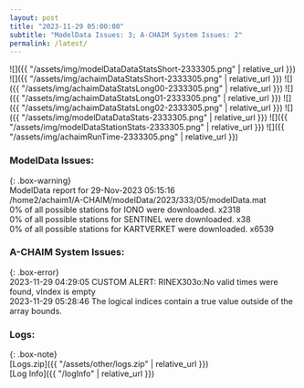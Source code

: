 ```yaml
---
layout: post
title: "2023-11-29 05:00:00"
subtitle: "ModelData Issues: 3; A-CHAIM System Issues: 2"
permalink: /latest/
---
```


![]({{ "/assets/img/modelDataDataStatsShort-2333305.png" | relative_url }})
![]({{ "/assets/img/achaimDataStatsShort-2333305.png" | relative_url }})
![]({{ "/assets/img/achaimDataStatsLong00-2333305.png" | relative_url }})
![]({{ "/assets/img/achaimDataStatsLong01-2333305.png" | relative_url }})
![]({{ "/assets/img/achaimDataStatsLong02-2333305.png" | relative_url }})
![]({{ "/assets/img/modelDataDataStats-2333305.png" | relative_url }})
![]({{ "/assets/img/modelDataStationStats-2333305.png" | relative_url }})
![]({{ "/assets/img/achaimRunTime-2333305.png" | relative_url }})


### ModelData Issues:  
  
{: .box-warning}  
 ModelData report for 29-Nov-2023 05:15:16   
 /home2/achaim1/A-CHAIM/modelData/2023/333/05/modelData.mat   
 0% of all possible stations for IONO were downloaded. x2318   
 0% of all possible stations for SENTINEL were downloaded. x38   
 0% of all possible stations for KARTVERKET were downloaded. x6539   
  
### A-CHAIM System Issues:  
  
{: .box-error}  
2023-11-29 04:29:05 CUSTOM ALERT: RINEX303o:No valid times were found, vIndex is empty  
2023-11-29 05:28:46 The logical indices contain a true value outside of the array bounds.  

### Logs:  
  
{: .box-note}  
[Logs.zip]({{ "/assets/other/logs.zip" | relative_url }})  
[Log Info]({{ "/logInfo" | relative_url }})  
